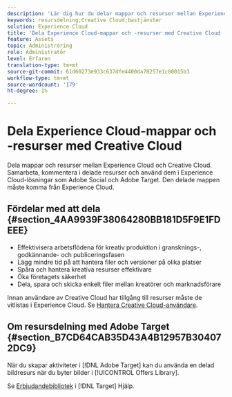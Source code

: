 ```yaml
---
description: 'Lär dig hur du delar mappar och resurser mellan Experience Cloud och Creative Cloud. '
keywords: resursdelning;Creative Cloud;bastjänster
solution: Experience Cloud
title: 'Dela Experience Cloud-mappar och -resurser med Creative Cloud '
feature: Assets
topic: Administrering
role: Administratör
level: Erfaren
translation-type: tm+mt
source-git-commit: 61d60273e933c637dfe4400da78257e1c80015b3
workflow-type: tm+mt
source-wordcount: '179'
ht-degree: 1%

---
```



# Dela Experience Cloud-mappar och -resurser med Creative Cloud

Dela mappar och resurser mellan Experience Cloud och Creative Cloud. Samarbeta, kommentera i delade resurser och använd dem i Experience Cloud-lösningar som Adobe Social och Adobe Target. Den delade mappen måste komma från Experience Cloud.

## Fördelar med att dela {#section_4AA9939F38064280BB181D5F9E1FDEEE}

* Effektivisera arbetsflödena för kreativ produktion i gransknings-, godkännande- och publiceringsfasen
* Lägg mindre tid på att hantera filer och versioner på olika platser
* Spåra och hantera kreativa resurser effektivare
* Öka företagets säkerhet
* Dela, spara och skicka enkelt filer mellan kreatörer och marknadsförare

Innan användare av Creative Cloud har tillgång till resurser måste de vitlistas i Experience Cloud. Se [Hantera Creative Cloud-användare](../experience-cloud-assets/t-admin-add-cc-user.md#task_F36D4F1D49B44F09A54F7371810D2752).

## Om resursdelning med Adobe Target {#section_B7CD64CAB35D43A4B12957B304072DC9}

När du skapar aktiviteter i [!DNL Adobe Target] kan du använda en delad bildresurs när du byter bilder i [!UICONTROL Offers Library].

Se [Erbjudandebibliotek](https://docs.adobe.com/help/en/target/using/experiences/offers/manage-content.html) i [!DNL Target] Hjälp.
